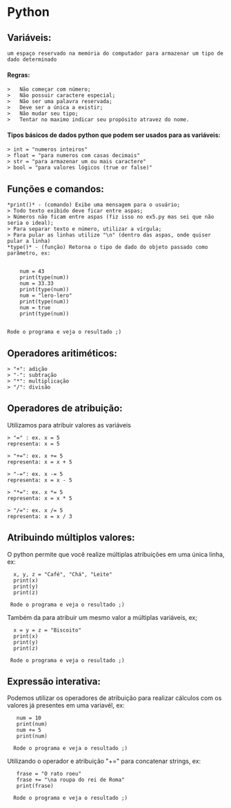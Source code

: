 <h1> Python    

##  Variáveis: 
    um espaço reservado na memória do computador para armazenar um tipo de dado determinado  
  #### Regras:
    >   Não começar com número; 
    >   Não possuir caractere especial;
    >   Não ser uma palavra reservada;
    >   Deve ser a única a existir; 
    >   Não mudar seu tipo;
    >   Tentar no maximo indicar seu propósito atravez do nome. 
 
  #### Tipos básicos de dados python que podem ser usados para as variáveis:
    > int = "numeros inteiros"
    > float = "para numeros com casas decimais"
    > str = "para armazenar um ou mais caractere"
    > bool = "para valores lógicos (true or false)"

##   Funções e comandos:
    *print()* - (comando) Exibe uma mensagem para o usuário;
    > Todo texto exibido deve ficar entre aspas;
    > Números não ficam entre aspas (fiz isso no ex5.py mas sei que não seria o ideal);
    > Para separar texto e número, utilizar a vírgula;
    > Para pular as linhas utilize "\n" (dentro das aspas, onde quiser pular a linha)
    *type()* - (função) Retorna o tipo de dado do objeto passado como parâmetro, ex:

    
        num = 43
        print(type(num))
        num = 33.33
        print(type(num))
        num = "lero-lero"
        print(type(num))
        num = true
        print(type(num))
     

    Rode o programa e veja o resultado ;)
    
##   Operadores aritiméticos:
    > "+": adição      
    > "-": subtração
    > "*": multiplicação
    > "/": divisão
##   Operadores de atribuição:
Utilizamos para atribuir valores as variáveis

    > "=" : ex. x = 5
    representa: x = 5

    > "+=": ex. x += 5
    representa: x = x + 5

    > "-=": ex. x -= 5
    representa: x = x - 5

    > "*=": ex. x *= 5
    representa: x = x * 5

    > "/=": ex. x /= 5
    representa: x = x / 3

##   Atribuindo múltiplos valores:
O python permite que você realize múltiplas atribuições em uma única linha, ex:

      x, y, z = "Café", "Chá", "Leite"
      print(x)
      print(y)
      print(z)

     Rode o programa e veja o resultado ;)
Também da para atribuir um mesmo valor a múltiplas variáveis, ex;

      x = y = z = "Biscoito"
      print(x)
      print(y)
      print(z)
    
     Rode o programa e veja o resultado ;)

##   Expressão interativa:
Podemos utilizar os operadores de atribuição para realizar cálculos com os valores já presentes em uma variavél, ex:

       num = 10
       print(num)
       num += 5
       print(num)
       
      Rode o programa e veja o resultado ;)

Utilizando o operador e atribuição "+=" para concatenar strings, ex:

       frase = "O rato roeu"
       frase += "\na roupa do rei de Roma"
       print(frase)
      
      Rode o programa e veja o resultado ;)
  

